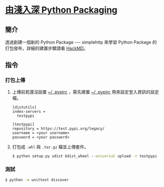 # [由淺入深 Python Packaging](https://hackmd.io/s/H1zCrzg3N)
## 簡介
透過創建一個新的 Python Package --- simplehttp 來學習 Python Package 的打包發布，詳細的建置步驟請看 [HackMD](https://hackmd.io/s/H1zCrzg3N#%E4%BB%A5-ltyournamegt-simplerequest-%E7%82%BA%E4%BE%8B%E5%AF%A6%E4%BD%9C)。
## 指令
### 打包上傳
1. 上傳前若還沒設置 [~/ .pypirc](https://docs.python.org/2/distutils/packageindex.html#the-pypirc-file) ，需先建置 [~/ .pypirc](https://docs.python.org/2/distutils/packageindex.html#the-pypirc-file) 用來設定登入資訊的設定檔。
   ```
   [distutils]
   index-servers =
     testpypi

   [testpypi]
   repository = https://test.pypi.org/legacy/
   username = <your username>
   password = <your password>
   ```

2. 打包成 `.whl` 與 `.tar.gz` 檔並上傳套件。
   ```cmd
   $ python setup.py sdist bdist_wheel --universal upload -r testpypi
   ```

### 測試
```cmd
$ python -m unittest discover
```